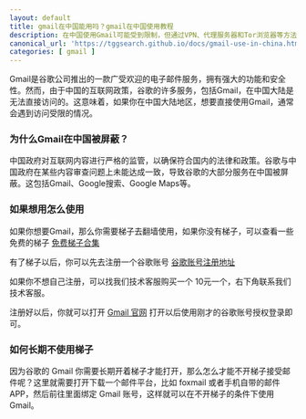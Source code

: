 ```yaml
---
layout: default
title: gmail在中国能用吗？gmail在中国使用教程
description: 在中国使用Gmail可能受到限制，但通过VPN、代理服务器和Tor浏览器等方法可以绕过封锁，顺利访问Gmail。本文详细介绍了Gmail在中国的使用现状及具体操作教程，帮助用户在中国畅通无阻地使用Gmail，确保安全和隐私保护。了解更多关于如何在中国使用Gmail的方法，请阅读完整指南。
canonical_url: 'https://tggsearch.github.io/docs/gmail-use-in-china.html'
categories: [ gmail ]
---
```

Gmail是谷歌公司推出的一款广受欢迎的电子邮件服务，拥有强大的功能和安全性。然而，由于中国的互联网政策，谷歌的许多服务，包括Gmail，在中国大陆是无法直接访问的。这意味着，如果你在中国大陆地区，想要直接使用Gmail，通常会遇到访问受限的情况。

### 为什么Gmail在中国被屏蔽？
中国政府对互联网内容进行严格的监管，以确保符合国内的法律和政策。谷歌与中国政府在某些内容审查问题上未能达成一致，导致谷歌的大部分服务在中国被屏蔽。这包括Gmail、Google搜索、Google Maps等。

### 如果想用怎么使用
如果你想要Gmail，那么你需要梯子去翻墙使用，如果你没有梯子，可以查看一些免费的梯子 [免费梯子合集](./vpn-kl.html)

有了梯子以后，你可以先去注册一个谷歌账号 [谷歌账号注册地址](./302.html?target=https://accounts.google.com/)

如果你不想自己注册，可以找我们技术客服购买一个 10元一个，右下角联系我们技术客服。

注册好以后，你就可以打开 [Gmail 官网](./302.html?target=https://gmail.com) 打开以后使用刚才的谷歌账号授权登录即可。

### 如何长期不使用梯子
因为谷歌的 Gmail 你需要长期开着梯子才能打开，那么怎么才能不开梯子接受邮件呢？这里就需要打开下载一个邮件平台，比如 foxmail 或者手机自带的邮件APP，然后前往里面绑定 Gmail 账号，这样就可以在不开梯子的条件下使用 Gmail。